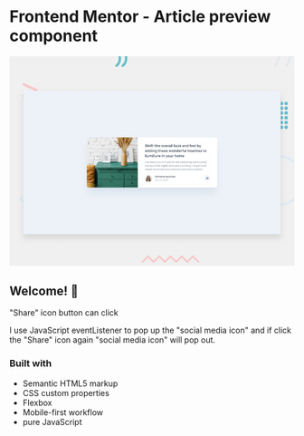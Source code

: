 # Frontend Mentor - Article preview component

![Design preview for the Article preview component coding challenge](./design/desktop-preview.jpg)

## Welcome! 👋

"Share" icon button can click

I use JavaScript eventListener to pop up the "social media icon"
and if click the "Share" icon again "social media icon" will pop out.


### Built with

- Semantic HTML5 markup
- CSS custom properties
- Flexbox
- Mobile-first workflow
- pure JavaScript
